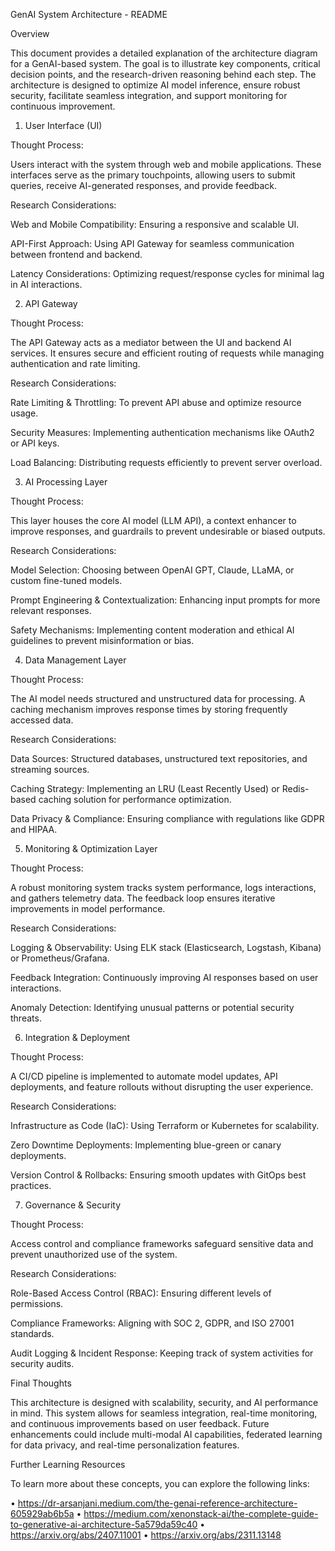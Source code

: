 GenAI System Architecture - README

Overview

This document provides a detailed explanation of the architecture diagram for a GenAI-based system. The goal is to illustrate key components, critical decision points, and the research-driven reasoning behind each step. The architecture is designed to optimize AI model inference, ensure robust security, facilitate seamless integration, and support monitoring for continuous improvement.

1. User Interface (UI)

Thought Process:

Users interact with the system through web and mobile applications. These interfaces serve as the primary touchpoints, allowing users to submit queries, receive AI-generated responses, and provide feedback.

Research Considerations:

Web and Mobile Compatibility: Ensuring a responsive and scalable UI.

API-First Approach: Using API Gateway for seamless communication between frontend and backend.

Latency Considerations: Optimizing request/response cycles for minimal lag in AI interactions.

2. API Gateway

Thought Process:

The API Gateway acts as a mediator between the UI and backend AI services. It ensures secure and efficient routing of requests while managing authentication and rate limiting.

Research Considerations:

Rate Limiting & Throttling: To prevent API abuse and optimize resource usage.

Security Measures: Implementing authentication mechanisms like OAuth2 or API keys.

Load Balancing: Distributing requests efficiently to prevent server overload.

3. AI Processing Layer

Thought Process:

This layer houses the core AI model (LLM API), a context enhancer to improve responses, and guardrails to prevent undesirable or biased outputs.

Research Considerations:

Model Selection: Choosing between OpenAI GPT, Claude, LLaMA, or custom fine-tuned models.

Prompt Engineering & Contextualization: Enhancing input prompts for more relevant responses.

Safety Mechanisms: Implementing content moderation and ethical AI guidelines to prevent misinformation or bias.

4. Data Management Layer

Thought Process:

The AI model needs structured and unstructured data for processing. A caching mechanism improves response times by storing frequently accessed data.

Research Considerations:

Data Sources: Structured databases, unstructured text repositories, and streaming sources.

Caching Strategy: Implementing an LRU (Least Recently Used) or Redis-based caching solution for performance optimization.

Data Privacy & Compliance: Ensuring compliance with regulations like GDPR and HIPAA.

5. Monitoring & Optimization Layer

Thought Process:

A robust monitoring system tracks system performance, logs interactions, and gathers telemetry data. The feedback loop ensures iterative improvements in model performance.

Research Considerations:

Logging & Observability: Using ELK stack (Elasticsearch, Logstash, Kibana) or Prometheus/Grafana.

Feedback Integration: Continuously improving AI responses based on user interactions.

Anomaly Detection: Identifying unusual patterns or potential security threats.

6. Integration & Deployment

Thought Process:

A CI/CD pipeline is implemented to automate model updates, API deployments, and feature rollouts without disrupting the user experience.

Research Considerations:

Infrastructure as Code (IaC): Using Terraform or Kubernetes for scalability.

Zero Downtime Deployments: Implementing blue-green or canary deployments.

Version Control & Rollbacks: Ensuring smooth updates with GitOps best practices.

7. Governance & Security

Thought Process:

Access control and compliance frameworks safeguard sensitive data and prevent unauthorized use of the system.

Research Considerations:

Role-Based Access Control (RBAC): Ensuring different levels of permissions.

Compliance Frameworks: Aligning with SOC 2, GDPR, and ISO 27001 standards.

Audit Logging & Incident Response: Keeping track of system activities for security audits.

Final Thoughts

This architecture is designed with scalability, security, and AI performance in mind. This system allows for seamless integration, real-time monitoring, and continuous improvements based on user feedback. Future enhancements could include multi-modal AI capabilities, federated learning for data privacy, and real-time personalization features.

Further Learning Resources

To learn more about these concepts, you can explore the following links:

• https://dr-arsanjani.medium.com/the-genai-reference-architecture-605929ab6b5a
• https://medium.com/xenonstack-ai/the-complete-guide-to-generative-ai-architecture-5a579da59c40
• https://arxiv.org/abs/2407.11001
• https://arxiv.org/abs/2311.13148